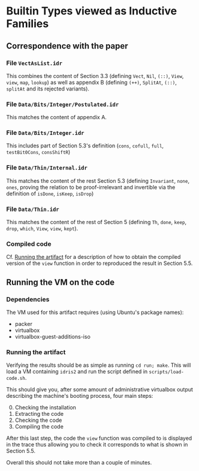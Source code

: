 # Builtin Types viewed as Inductive Families

## Correspondence with the paper

### File `VectAsList.idr`

This combines the content of Section 3.3
(defining `Vect`, `Nil`, `(::)`, `View`, `view`, `map`, `lookup`)
as well as appendix B (defining `(++)`, `SplitAt`, `(::)`,
`splitAt` and its rejected variants).

### File `Data/Bits/Integer/Postulated.idr`

This matches the content of appendix A.

### File `Data/Bits/Integer.idr`

This includes part of Section 5.3's definition
(`cons`, `cofull`, `full`, `testBit0Cons`, `consShiftR`)

### File `Data/Thin/Internal.idr`

This matches the content of the rest Section 5.3
(defining `Invariant`, `none`, `ones`,
proving the relation to be proof-irrelevant
and invertible via the definition of `isDone`, `isKeep`, `isDrop`)

### File `Data/Thin.idr`

This matches the content of the rest of Section 5
(defining `Th`, `done`, `keep`, `drop`, `which`, `View`, `view`,
`kept`).

### Compiled code

Cf. [Running the artifact](#running-the-artifact) for a description of
how to obtain the compiled version of the `view` function in order to
reproduced the result in Section 5.5.

## Running the VM on the code

### Dependencies

The VM used for this artifact requires (using Ubuntu's package names):

- packer
- virtualbox
- virtualbox-guest-additions-iso

### Running the artifact

Verifying the results should be as simple as running `cd run; make`.
This will load a VM containing `idris2` and run the script defined
in `scripts/load-code.sh`.

This should give you, after some amount of administrative virtualbox output
describing the machine's booting process, four main steps:

0. Checking the installation
1. Extracting the code
2. Checking the code
3. Compiling the code

After this last step, the code the `view` function was compiled to is
displayed in the trace thus allowing you to check it corresponds to what
is shown in Section 5.5.

Overall this should not take more than a couple of minutes.
